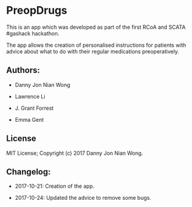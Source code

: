 # PreopDrugs

This is an app which was developed as part of the first RCoA and SCATA #gashack hackathon.

The app allows the creation of personalised instructions for patients with advice about what to do with their regular medications preoperatively.

## Authors:

- Danny Jon Nian Wong

- Lawrence Li

- J. Grant Forrest

- Emma Gent

## License

MIT License; Copyright (c) 2017 Danny Jon Nian Wong.

## Changelog:

- 2017-10-21: Creation of the app.

- 2017-10-24: Updated the advice to remove some bugs.